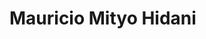 <link rel="preconnect" href="https://fonts.googleapis.com">
<link rel="preconnect" href="https://fonts.gstatic.com" crossorigin>
<link href="https://fonts.googleapis.com/css2?family=Radio+Canada+Big:ital,wght@0,400..700;1,400..700&display=swap" rel="stylesheet">
<link rel="stylesheet" src="https://raw.githubusercontent.com/mauricioHidani/mauricioHidani/main/main-style.css">

<h1>Mauricio Mityo Hidani</h1>

<!--
**mauricioHidani/mauricioHidani** is a ✨ _special_ ✨ repository because its `README.md` (this file) appears on your GitHub profile.

Here are some ideas to get you started:

- 🔭 I’m currently working on ...
- 🌱 I’m currently learning ...
- 👯 I’m looking to collaborate on ...
- 🤔 I’m looking for help with ...
- 💬 Ask me about ...
- 📫 How to reach me: ...
- 😄 Pronouns: ...
- ⚡ Fun fact: ...
-->
